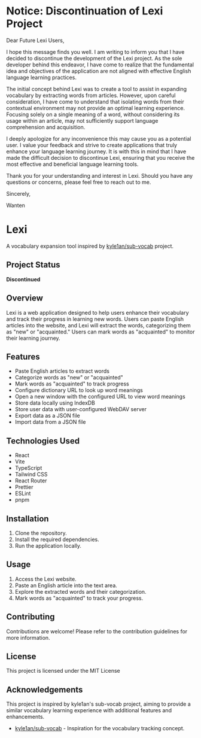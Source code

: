 # Notice: Discontinuation of Lexi Project

Dear Future Lexi Users,

I hope this message finds you well. I am writing to inform you that I have decided to discontinue the development of the Lexi project. As the sole developer behind this endeavor, I have come to realize that the fundamental idea and objectives of the application are not aligned with effective English language learning practices.

The initial concept behind Lexi was to create a tool to assist in expanding vocabulary by extracting words from articles. However, upon careful consideration, I have come to understand that isolating words from their contextual environment may not provide an optimal learning experience. Focusing solely on a single meaning of a word, without considering its usage within an article, may not sufficiently support language comprehension and acquisition.

I deeply apologize for any inconvenience this may cause you as a potential user. I value your feedback and strive to create applications that truly enhance your language learning journey. It is with this in mind that I have made the difficult decision to discontinue Lexi, ensuring that you receive the most effective and beneficial language learning tools.

Thank you for your understanding and interest in Lexi. Should you have any questions or concerns, please feel free to reach out to me.

Sincerely,

Wanten

# Lexi

A vocabulary expansion tool inspired by [kyle1an/sub-vocab](https://github.com/kyle1an/sub-vocab) project.

## Project Status

**Discontinued**

## Overview

Lexi is a web application designed to help users enhance their vocabulary and track their progress in learning new words. Users can paste English articles into the website, and Lexi will extract the words, categorizing them as "new" or "acquainted." Users can mark words as "acquainted" to monitor their learning journey.

## Features

- Paste English articles to extract words
- Categorize words as "new" or "acquainted"
- Mark words as "acquainted" to track progress
- Configure dictionary URL to look up word meanings
- Open a new window with the configured URL to view word meanings
- Store data locally using IndexDB
- Store user data with user-configured WebDAV server
- Export data as a JSON file
- Import data from a JSON file

## Technologies Used

- React
- Vite
- TypeScript
- Tailwind CSS
- React Router
- Prettier
- ESLint
- pnpm

## Installation

1. Clone the repository.
2. Install the required dependencies.
3. Run the application locally.

## Usage

1. Access the Lexi website.
2. Paste an English article into the text area.
3. Explore the extracted words and their categorization.
4. Mark words as "acquainted" to track your progress.

## Contributing

Contributions are welcome! Please refer to the contribution guidelines for more information.

## License

This project is licensed under the MIT License

## Acknowledgements

This project is inspired by kyle1an's sub-vocab project, aiming to provide a similar vocabulary learning experience with additional features and enhancements.

- [kyle1an/sub-vocab](https://github.com/kyle1an/sub-vocab) - Inspiration for the vocabulary tracking concept.
